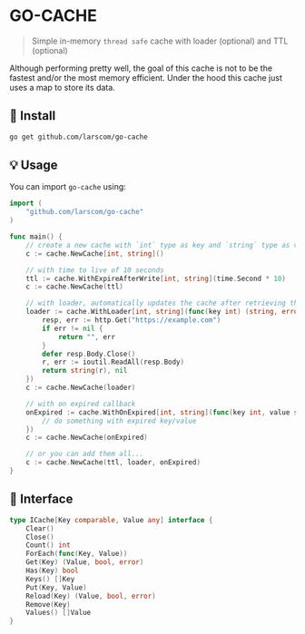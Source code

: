 # GO-CACHE

> Simple in-memory `thread safe` cache with loader (optional) and TTL (optional)

Although performing pretty well, the goal of this cache is not to be the fastest and/or the most memory efficient. Under the hood this cache just uses a map to store its data.

## 🚀 Install

```sh
go get github.com/larscom/go-cache
```

## 💡 Usage

You can import `go-cache` using:

```go
import (
    "github.com/larscom/go-cache"
)

func main() {
    // create a new cache with `int` type as key and `string` type as value
    c := cache.NewCache[int, string]()

    // with time to live of 10 seconds
    ttl := cache.WithExpireAfterWrite[int, string](time.Second * 10)
    c := cache.NewCache(ttl)

    // with loader, automatically updates the cache after retrieving the value
	loader := cache.WithLoader[int, string](func(key int) (string, error) {
        resp, err := http.Get("https://example.com")
        if err != nil {
            return "", err
        }
        defer resp.Body.Close()
        r, err := ioutil.ReadAll(resp.Body)
        return string(r), nil
	})
    c := cache.NewCache(loader)

    // with on expired callback
	onExpired := cache.WithOnExpired[int, string](func(key int, value string) {
        // do something with expired key/value
	})
    c := cache.NewCache(onExpired)

    // or you can add them all...
    c := cache.NewCache(ttl, loader, onExpired)
}
```

## 🤠 Interface

```go
type ICache[Key comparable, Value any] interface {
	Clear()
	Close()
	Count() int
	ForEach(func(Key, Value))
	Get(Key) (Value, bool, error)
	Has(Key) bool
	Keys() []Key
	Put(Key, Value)
	Reload(Key) (Value, bool, error)
	Remove(Key)
	Values() []Value
}
```
